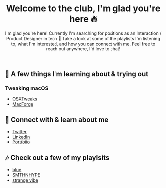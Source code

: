 <h1 align="center">Welcome to the club, I'm glad you're here 🔥</h1>
<p align="center">I'm glad you're here! Currently I'm searching for positions as an Interaction / Product Designer in tech 📲 Take a look at some of the playlists I'm listening to, what I'm interested, and how you can connect with me. Feel free to reach out anywhere, I'd love to chat!</p>
<p align="center">
</p>

<br>

## 💾 A few things I'm learning about & trying out

### Tweaking macOS

  - <a href = https://www.reddit.com/r/OSXTweaks/> OSXTweaks </a>
  - <a href = https://github.com/MacEnhance/MacForge/> MacForge </a>
  
<!-- ### 👀 Beta Testing
  - RoadTrip 
  - YourStack
  - impulse
  - SESH -->

## 📂 Connect with & learn about me
- <a href= https://twitter.com/3raxton> Twitter </a>
- <a href= https://linkedIn.com/3raxton> LinkedIn </a>
- <a href= https://braxtonhuff.com> Portfolio </a>

<!-- ## 📚 Recommend a book 
- Open an issue! -->

## 🎶 Check out a few of my playlsits 
- <a href= https://open.spotify.com/playlist/7mVYdvUPOoe47XUPMxYSIr> blue </a> 
- <a href= https://open.spotify.com/playlist/2FjUNPyImNqs6g4IbzE2IN> SMTHNHYPE </a>
- <a href= https://open.spotify.com/playlist/1fTjmHXEpTlJsz1j1rcijh> strange vibe </a>
